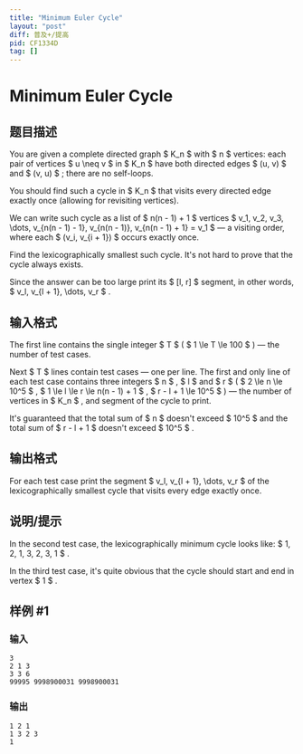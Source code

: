 ```yaml
---
title: "Minimum Euler Cycle"
layout: "post"
diff: 普及+/提高
pid: CF1334D
tag: []
---
```


# Minimum Euler Cycle

## 题目描述

You are given a complete directed graph $ K_n $ with $ n $ vertices: each pair of vertices $ u \neq v $ in $ K_n $ have both directed edges $ (u, v) $ and $ (v, u) $ ; there are no self-loops.

You should find such a cycle in $ K_n $ that visits every directed edge exactly once (allowing for revisiting vertices).

We can write such cycle as a list of $ n(n - 1) + 1 $ vertices $ v_1, v_2, v_3, \dots, v_{n(n - 1) - 1}, v_{n(n - 1)}, v_{n(n - 1) + 1} = v_1 $ — a visiting order, where each $ (v_i, v_{i + 1}) $ occurs exactly once.

Find the lexicographically smallest such cycle. It's not hard to prove that the cycle always exists.

Since the answer can be too large print its $ [l, r] $ segment, in other words, $ v_l, v_{l + 1}, \dots, v_r $ .

## 输入格式

The first line contains the single integer $ T $ ( $ 1 \le T \le 100 $ ) — the number of test cases.

Next $ T $ lines contain test cases — one per line. The first and only line of each test case contains three integers $ n $ , $ l $ and $ r $ ( $ 2 \le n \le 10^5 $ , $ 1 \le l \le r \le n(n - 1) + 1 $ , $ r - l + 1 \le 10^5 $ ) — the number of vertices in $ K_n $ , and segment of the cycle to print.

It's guaranteed that the total sum of $ n $ doesn't exceed $ 10^5 $ and the total sum of $ r - l + 1 $ doesn't exceed $ 10^5 $ .

## 输出格式

For each test case print the segment $ v_l, v_{l + 1}, \dots, v_r $ of the lexicographically smallest cycle that visits every edge exactly once.

## 说明/提示

In the second test case, the lexicographically minimum cycle looks like: $ 1, 2, 1, 3, 2, 3, 1 $ .

In the third test case, it's quite obvious that the cycle should start and end in vertex $ 1 $ .

## 样例 #1

### 输入

```
3
2 1 3
3 3 6
99995 9998900031 9998900031
```

### 输出

```
1 2 1 
1 3 2 3 
1
```

